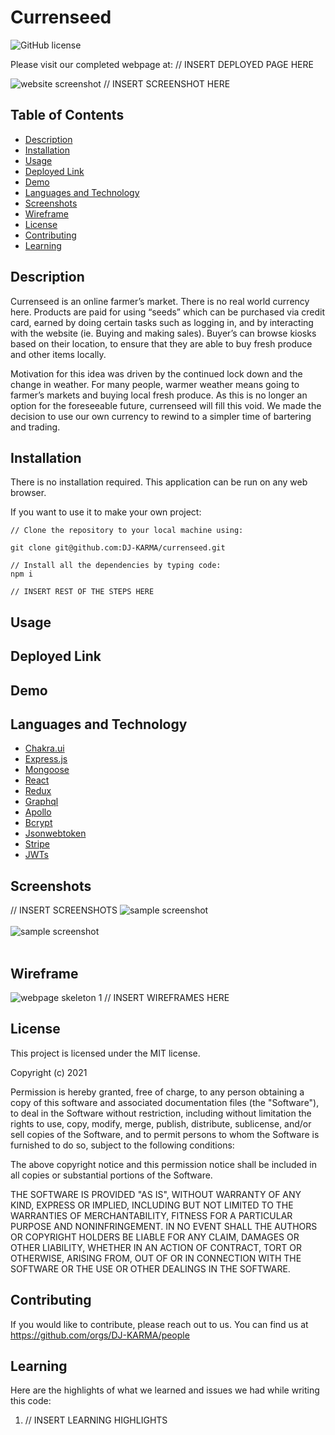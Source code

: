 # Currenseed

![GitHub license](https://img.shields.io/badge/license-MIT-ff69b4.svg)

Please visit our completed webpage at:  // INSERT DEPLOYED PAGE HERE

![website screenshot](https://github.com/) // INSERT SCREENSHOT HERE

## Table of Contents 

- [Description](#description)
- [Installation](#installation)
- [Usage](#usage)
- [Deployed Link](#deployed-link)
- [Demo](#demo)
- [Languages and Technology](#languages-and-technology)
- [Screenshots](#screenshots)
- [Wireframe](#wireframe)
- [License](#license)
- [Contributing](#contributing)
- [Learning](#learning)

## Description

Currenseed is an online farmer’s market. There is no real world currency here. Products are paid for using “seeds” which can be purchased via credit card, earned by doing certain tasks such as logging in, and by interacting with the website (ie. Buying and making sales). Buyer’s can browse kiosks based on their location, to ensure that they are able to buy fresh produce and other items locally.

Motivation for this idea was driven by the continued lock down and the change in weather. For many people, warmer weather means going to farmer’s markets and buying local fresh produce. As this is no longer an option for the foreseeable future, currenseed will fill this void. We made the decision to use our own currency to rewind to a simpler time of bartering and trading. 


## Installation

There is no installation required. This application can be run on any web browser. 

If you want to use it to make your own project:

```
// Clone the repository to your local machine using:

git clone git@github.com:DJ-KARMA/currenseed.git

// Install all the dependencies by typing code:
npm i

// INSERT REST OF THE STEPS HERE

```

## Usage


## Deployed Link


## Demo


## Languages and Technology

- [Chakra.ui](https://chakra-ui.com/ "Chakra.ui")<br />
- [Express.js](https://expressjs.com/ "Express.js")<br />
- [Mongoose](https://mongoosejs.com/docs/index.html "Mongoose")<br />
- [React](https://reactjs.org/ "React")<br />
- [Redux](https://redux.js.org/ "Redux")<br />
- [Graphql](https://graphql.org/ "Graphql")<br />
- [Apollo]("")<br />
- [Bcrypt](https://www.npmjs.com/package/bcrypt "Bcrypt")<br />
- [Jsonwebtoken](https://www.npmjs.com/package/jsonwebtoken "Jsonwebtoken")<br />
- [Stripe](https://stripe.com/docs/api "Stripe")<br />
- [JWTs](https://jwt.io/ "JWTs")<br />


## Screenshots
// INSERT SCREENSHOTS
![sample screenshot](./assets/images/screenshot.jpg?raw=true) <br /><br />
![sample screenshot](./assets/images/screenshot.jpg?raw=true) <br /><br />

## Wireframe

![webpage skeleton 1](https://github.com/) // INSERT WIREFRAMES HERE

## License

This project is licensed under the MIT license.

Copyright (c) 2021 

Permission is hereby granted, free of charge, to any person obtaining a copy of this software and associated documentation files (the "Software"), to deal in the Software without restriction, including without limitation the rights to use, copy, modify, merge, publish, distribute, sublicense, and/or sell copies of the Software, and to permit persons to whom the Software is furnished to do so, subject to the following conditions:

The above copyright notice and this permission notice shall be included in all copies or substantial portions of the Software.

THE SOFTWARE IS PROVIDED "AS IS", WITHOUT WARRANTY OF ANY KIND, EXPRESS OR IMPLIED, INCLUDING BUT NOT LIMITED TO THE WARRANTIES OF MERCHANTABILITY, FITNESS FOR A PARTICULAR PURPOSE AND NONINFRINGEMENT. IN NO EVENT SHALL THE AUTHORS OR COPYRIGHT HOLDERS BE LIABLE FOR ANY CLAIM, DAMAGES OR OTHER LIABILITY, WHETHER IN AN ACTION OF CONTRACT, TORT OR OTHERWISE, ARISING FROM, OUT OF OR IN CONNECTION WITH THE SOFTWARE OR THE USE OR OTHER DEALINGS IN THE SOFTWARE.

  
## Contributing

If you would like to contribute, please reach out to us. You can find us at https://github.com/orgs/DJ-KARMA/people


## Learning
Here are the highlights of what we learned and issues we had while writing this code:

1. // INSERT LEARNING HIGHLIGHTS



